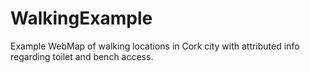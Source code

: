 # WalkingExample
Example WebMap of walking locations in Cork city with attributed info regarding toilet and bench access.
